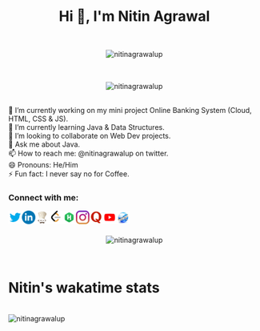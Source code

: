 <h1 align="center">Hi 👋, I'm Nitin Agrawal</h1>
<br/>
<p align="center"> <img src="https://komarev.com/ghpvc/?username=nitinagrawalupg&label=Profile%20views&color=0e75b6&style=flat" alt="nitinagrawalup" /> </p>
<br>
<p align="center"> <img align="center" src="https://github-readme-stats.vercel.app/api?username=nitinagrawalup&show_icons=true&locale=en" alt="nitinagrawalup" /></p>
<br/>
🔭 I’m currently working on my mini project Online Banking System (Cloud, HTML, CSS & JS).<br/>
🌱 I’m currently learning Java & Data Structures.<br/>
👯 I’m looking to collaborate on Web Dev projects.<br/>
💬 Ask me about Java.<br/>
📫 How to reach me: @nitinagrawalup on twitter.<br/>
😄 Pronouns: He/Him<br/>
⚡ Fun fact: I never say no for Coffee.<br/>

<h3 align="left">Connect with me:</h3>
<p align="left"> 

<a href="https://twitter.com/nitinagrawalup">
  <img align="left" alt="Nitin Agrawal | Twitter" width="27px" src="https://raw.githubusercontent.com/nitinagrawalup/nitinagrawalup/main/logo/Twitter.png" />
</a>

<a href="https://www.linkedin.com/in/nitinagrawalup/">
  <img align="left" alt="Nitin Agrawal | LinkedIn" width="27px" src="https://raw.githubusercontent.com/nitinagrawalup/nitinagrawalup/main/logo/LinkedIn.webp" />
</a>

<a href="https://www.codechef.com/users/nitinagrawalup">
  <img align="left" alt="Nitin Agrawal | CodeChef" width="27px" src="https://raw.githubusercontent.com/nitinagrawalup/nitinagrawalup/main/logo/CodeChef.jpg" />
</a>

<a href="https://leetcode.com/nitinagrawalup/">
  <img align="left" alt="Nitin Agrawal | Leetcode" width="27px" src="https://raw.githubusercontent.com/nitinagrawalup/nitinagrawalup/main/logo/Leetcode.png" />
</a>

<a href="https://www.hackerrank.com/nitinagrawalup">
  <img align="left" alt="Nitin Agrawal | HackerRank" width="27px" src="https://raw.githubusercontent.com/nitinagrawalup/nitinagrawalup/main/logo/HackerRank.png" />
</a>

<a href="https://www.instagram.com/nitinagrawalup">
  <img align="left" alt="Nitin Agrawal | Instagram" width="27px" src="https://raw.githubusercontent.com/nitinagrawalup/nitinagrawalup/main/logo/Instagram.png" />
</a>

<a href="https://www.quora.com/profile/Nitin-Agrawal-UP">
  <img align="left" alt="Nitin Agrawal | Quora" width="27px" src="https://raw.githubusercontent.com/nitinagrawalup/nitinagrawalup/main/logo/Quora.png" />
</a>

<a href="https://www.youtube.com/channel/UC6zrsX1fCLNevsN7fs7QFCg">
  <img align="left" alt="Nitin Agrawal | YouTube" width="27px" src="https://raw.githubusercontent.com/nitinagrawalup/nitinagrawalup/main/logo/YouTube.png" />
</a>

<a href="#">
  <img align="left" alt="Nitin Agrawal | Website" width="27px" src="https://raw.githubusercontent.com/nitinagrawalup/nitinagrawalup/main/logo/Website.jpg" />
</a>

</p>
<br/>
<br/>

<p align="center"><img align="center" src="https://github-readme-streak-stats.herokuapp.com/?user=nitinagrawalup&" alt="nitinagrawalup" /></p>
<br/>
<h1> Nitin's wakatime stats</h1>
<br/>
<img src="https://github-readme-stats.nitinagrawalup1.vercel.app/api/wakatime?username=nitinagrawalup&layout=compact" alt="nitinagrawalup" />
